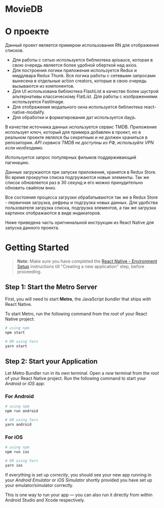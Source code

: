 # MovieDB

# О проекте

Данный проект является примером использования RN для отображения списков. 

- Для работы с сетью используется библиотека apisauce, которая в свою очередь является более удобной оберткой над axios.
- Для построения логики приложения используется Redux и миддлвара Redux Thunk. Вся логика работы с сетевыми запросами
вынесена в отдельные action creators, которые в свою очередь вызываются из компонентов.
- Для UI использована библиотека FlashList в качестве более шустрой альтернативы классическому FlatList. Для 
работы с изображениями используется FastImage.
- Для отображения модального окна используется библиотека react-native-modalify.
- Для обработки и форматирования дат используется dayjs.

В качестве источника данных используется сервис TMDB. Приложение использует ключ, который для примера
добавлен в проект, но в реальном проекте являлся бы секретным и не должен храниться в репозитории.
*API сервиса TMDB не доступны из РФ, используйте VPN если необходимо.*

Используется запрос популярных фильмов поддерживающий пагинацию. 

Данные загружаются при запуске приложения, хранятся в Redux Store. Во время прокрутки списка подгружаются новые
элементы. Так же список обновляется раз в 30 секунд и его можно принудительно обновить свайпом вниз.

Все состояния процесса загрузки обрабатываются так же в Redux Store - первичная загрузка, рефреш и подгрузка новых данных.
Для удобства пользователя загрузка списка, подгрузка элементов, а так же загрузка картинок отображаются в виде индикаторов.

Ниже приведена часть оригнинальной инструкции из React Native для запуска данного проекта.

# Getting Started

>**Note**: Make sure you have completed the [React Native - Environment Setup](https://reactnative.dev/docs/environment-setup) instructions till "Creating a new application" step, before proceeding.

## Step 1: Start the Metro Server

First, you will need to start **Metro**, the JavaScript _bundler_ that ships _with_ React Native.

To start Metro, run the following command from the _root_ of your React Native project:

```bash
# using npm
npm start

# OR using Yarn
yarn start
```

## Step 2: Start your Application

Let Metro Bundler run in its _own_ terminal. Open a _new_ terminal from the _root_ of your React Native project. Run the following command to start your _Android_ or _iOS_ app:

### For Android

```bash
# using npm
npm run android

# OR using Yarn
yarn android
```

### For iOS

```bash
# using npm
npm run ios

# OR using Yarn
yarn ios
```

If everything is set up _correctly_, you should see your new app running in your _Android Emulator_ or _iOS Simulator_ shortly provided you have set up your emulator/simulator correctly.

This is one way to run your app — you can also run it directly from within Android Studio and Xcode respectively.
